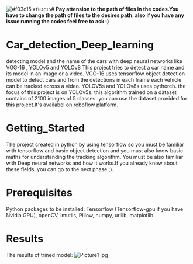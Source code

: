 ![#f03c15](https://placehold.co/15x15/f03c15/f03c15.png) `#f03c15`# **Pay attension to the path of files in the codes.You have to change the path of files to the desires path. also if you have any issue running the codes feel free to ask :)**

# Car_detection_Deep_learning
detecting model and the name of the cars with deep neural networks like VGG-16 , YOLOv5 and YOLOv8
This project tries to detect a car name and its model in an image or a video. VGG-16 uses tensorflow object detection model to detect cars and from the detections in each frame each vehicle can be tracked across a video. YOLOV5s and YOLOv8s uses pythorch.
the focus of this project is on YOLOv5s. this algorithm trained on a dataset contains of 2100 images of 5 classes. you can use the dataset provided for this project.It's availabel on roboflow platform.

# Getting_Started
The project created in python by using tensorflow so you must be familiar with tensorflow and basic object detection and you must also know basic maths for understanding the tracking algorithm. You must be also familiar with Deep neural networks and how it works.If you already know about these fields, you can go to the next phase ;).

# Prerequisites
Python packages to be installed:
Tensorflow (Tensorflow-gpu if you have Nvidia GPU), openCV, imutils, Pillow, numpy, urllib, matplotlib

# Results
The results of trined model:
![Picture1 jpg](https://github.com/CWLeonis/Car_detection_Deep_learning/assets/144675525/ec47f653-8c8d-4846-8063-8f04ec7650d9)

